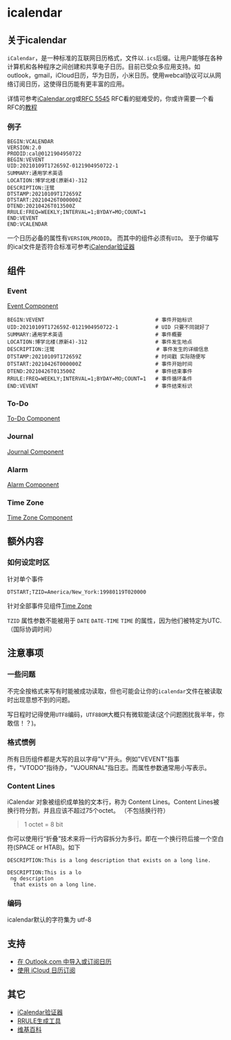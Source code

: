 # icalendar

## 关于icalendar

`iCalendar`，是一种标准的互联网日历格式，文件以`.ics`后缀。让用户能够在各种计算机和各种程序之间创建和共享电子日历。目前已受众多应用支持。如outlook，gmail，iCloud日历，华为日历，小米日历。使用webcal协议可以从网络订阅日历，这使得日历能有更丰富的应用。

详情可参考[iCalendar.org](https://icalendar.org/)或[RFC 5545](https://tools.ietf.org/html/rfc5545)
RFC看的挺难受的，你或许需要一个看RFC的[教程](https://zhuanlan.zhihu.com/p/44635072)

### 例子

```ical
BEGIN:VCALENDAR
VERSION:2.0
PRODID:cal@0121904950722
BEGIN:VEVENT
UID:20210109T172659Z-0121904950722-1
SUMMARY:通用学术英语
LOCATION:博学北楼(原新4)-312
DESCRIPTION:汪鹭
DTSTAMP:20210109T172659Z
DTSTART:20210426T000000Z
DTEND:20210426T013500Z
RRULE:FREQ=WEEKLY;INTERVAL=1;BYDAY=MO;COUNT=1
END:VEVENT
END:VCALENDAR
```

一个日历必备的属性有`VERSION`,`PRODID`。
而其中的组件必须有`UID`。
至于你编写的ical文件是否符合标准可参考[iCalendar验证器](https://icalendar.org/validator.html)

## 组件

### Event

[Event Component](https://icalendar.org/iCalendar-RFC-5545/3-6-1-event-component.html)

```ical
BEGIN:VEVENT                                    # 事件开始标识
UID:20210109T172659Z-0121904950722-1            # UID 只要不同就好了
SUMMARY:通用学术英语                              # 事件概要
LOCATION:博学北楼(原新4)-312                      # 事件发生地点
DESCRIPTION:汪鹭                                 # 事件发生的详细信息
DTSTAMP:20210109T172659Z                        # 时间戳 实际随便写
DTSTART:20210426T000000Z                        # 事件开始时间
DTEND:20210426T013500Z                          # 事件结束事件
RRULE:FREQ=WEEKLY;INTERVAL=1;BYDAY=MO;COUNT=1   # 事件循环条件
END:VEVENT                                      # 事件结束标识
```

### To-Do

[To-Do Component](https://icalendar.org/iCalendar-RFC-5545/3-6-2-to-do-component.html)

### Journal

[Journal Component](https://icalendar.org/iCalendar-RFC-5545/3-6-3-journal-component.html)

### Alarm

[Alarm Component](https://icalendar.org/iCalendar-RFC-5545/3-6-6-alarm-component.html)

### Time Zone

[Time Zone Component](https://icalendar.org/iCalendar-RFC-5545/3-6-5-time-zone-component.html)

## 额外内容

### 如何设定时区

针对单个事件

```ics
DTSTART;TZID=America/New_York:19980119T020000
```

针对全部事件见组件[Time Zone](#Time-Zone)

`TZID` 属性参数不能被用于 `DATE` `DATE-TIME` `TIME` 的属性，因为他们被特定为UTC.（国际协调时间）

## 注意事项

### 一些问题

不完全按格式来写有时能被成功读取，但也可能会让你的`icalendar`文件在被读取时出现意想不到的问题。

写日程时记得使用`UTF8`编码，`UTF8BOM`大概只有微软能读(这个问题困扰我半年，你敢信！？)。

### 格式惯例

所有日历组件都是大写的且以字母"V"开头。例如"VEVENT"指事件，"VTODO"指待办，"VJOURNAL"指日志。而属性参数通常用小写表示。

### Content Lines

iCalendar 对象被组织成单独的文本行，称为 Content Lines。Content Lines被换行符分割，并且应该不超过75个octet。 （不包括换行符）
> 1 octet = 8 bit

你可以使用行“折叠”技术来将一行内容拆分为多行。即在一个换行符后接一个空白符(SPACE or HTAB)。如下

```ical
DESCRIPTION:This is a long description that exists on a long line.
```

```ical
DESCRIPTION:This is a lo
 ng description
  that exists on a long line.
```

### 编码

icalendar默认的字符集为 utf-8

## 支持

- [在 Outlook.com 中导入或订阅日历](https://support.microsoft.com/zh-cn/office/%E5%9C%A8-outlook-com-%E4%B8%AD%E5%AF%BC%E5%85%A5%E6%88%96%E8%AE%A2%E9%98%85%E6%97%A5%E5%8E%86-cff1429c-5af6-41ec-a5b4-74f2c278e98c)
- [使用 iCloud 日历订阅](https://support.apple.com/zh-cn/HT202361)

## 其它

- [iCalendar验证器](https://icalendar.org/validator.html)
- [RRULE生成工具](https://icalendar.org/rrule-tool.html)
- [维基百科](https://en.wikipedia.org/wiki/List_of_applications_with_iCalendar_support)
